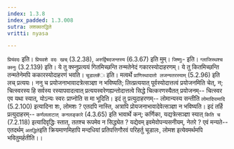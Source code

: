 ```yaml
---
index: 1.3.8
index_padded: 1.3.008
sutra: लशक्वतद्धिते
vritti: nyasa

---
```

`प्रियंवदः` इति। `प्रियवशे वदः खच्` (3.2.38), `अरुर्द्विषदजन्तस्य` (6.3.67) इति मुम्। `जिष्णुः`- इति। `ग्लाजिस्थश्च क्स्नुः` (3.2.139) इति। ये तु क्स्नुप्रत्ययं गितमिच्छन्ति तन्मतेनेदं गकारस्योदाहरणम्। ये तु कितमिच्छन्ति तन्मतेनेमपि ककारस्योदाहरणं भवति।
`चूडाल#ः` इति। मत्वर्थे `प्राणिस्थादातो लजन्यतरस्याम्` (5.2.96) इति लच् प्रत्ययः। ननु च प्रयोजनाभावादत्रेत्सञ्ज्ञा न भविष्यति; लित्प्रत्ययात् पूर्वस्योदात्तत्वं प्रयोजनमिति चेत्, न; चित्स्वरस्य हि सर्वस्य रस्यापवादत्वात् प्रत्ययस्वरेणह्यन्तोदात्तत्वे सिद्धे चित्करणस्यैतत् प्रयोजनम्-- चित्स्वर एव यथा स्यात्, योऽन्यः स्वरः प्राप्नोति स मा भूदिति। इदं तु प्रत्युदाहरणम्-- लोमान्यस्य सन्तीति `लोमादिपामादि` (5.2.100) इत्यादिना शः, लोमशः ? एतदपि नास्ति, अत्रापि प्रोयजनाभावादेवेत्सञ्ज्ञा न भविष्यति। इदं तर्हि प्रत्युदाहरम्-- `कर्णललाटात् कनलङ्कारे` (4.3.65) इति भावार्थे कन्; कर्णिका, यद्यत्रेत्सञ्ज्ञा स्यात् `किति च` (7.2.118) इत्यादिवृद्धिः स्तात्, ततश्च रूपमेव न सिद्ध्येत ? यद्येवम् इवमेवोपन्यसनीयम्, नेतरे ? एवं मन्यते-- एतदर्थम् `अतद्धिते`इति क्रियमाणमिहापि मन्दधियां प्रतिपत्तिगौरवं परिहर्तु चूडालः, लोमश इत्येवमर्थमपि भवितुमर्हतीति।।